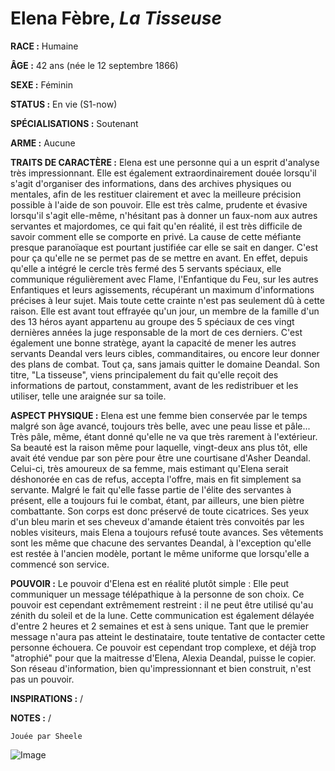 # Elena Fèbre, *La Tisseuse*

**RACE :** Humaine

**ÂGE :** 42 ans (née le 12 septembre 1866)

**SEXE :** Féminin

**STATUS :** En vie (S1-now)

**SPÉCIALISATIONS :** Soutenant

**ARME :** Aucune

**TRAITS DE CARACTÈRE :** Elena est une personne qui a un esprit d'analyse très impressionnant. Elle est également extraordinairement douée lorsqu'il s'agit d'organiser des informations, dans des archives physiques ou mentales, afin de les restituer clairement et avec la meilleure précision possible à l'aide de son pouvoir. Elle est très calme, prudente et évasive lorsqu'il s'agit elle-même, n'hésitant pas à donner un faux-nom aux autres servantes et majordomes, ce qui fait qu'en réalité, il est très difficile de savoir comment elle se comporte en privé. La cause de cette méfiante presque paranoïaque est pourtant justifiée car elle se sait en danger. C'est pour ça qu'elle ne se permet pas de se mettre en avant. En effet, depuis qu'elle a intégré le cercle très fermé des 5 servants spéciaux, elle communique régulièrement avec Flame, l'Enfantique du Feu, sur les autres Enfantiques et leurs agissements, récupérant un maximum d'informations précises à leur sujet. Mais toute cette crainte n'est pas seulement dû à cette raison. Elle est avant tout effrayée qu'un jour, un membre de la famille d'un des 13 héros ayant appartenu au groupe des 5 spéciaux de ces vingt dernières années la juge responsable de la mort de ces derniers. C'est également une bonne stratège, ayant la capacité de mener les autres servants Deandal vers leurs cibles, commanditaires, ou encore leur donner des plans de combat. Tout ça, sans jamais quitter le domaine Deandal. Son titre, "La tisseuse", viens principalement du fait qu'elle reçoit des informations de partout, constamment, avant de les redistribuer et les utiliser, telle une araignée sur sa toile. 

**ASPECT PHYSIQUE :** Elena est une femme bien conservée par le temps malgré son âge avancé, toujours très belle, avec une peau lisse et pâle... Très pâle, même, étant donné qu'elle ne va que très rarement à l'extérieur. Sa beauté est la raison même pour laquelle, vingt-deux ans plus tôt, elle avait été vendue par son père pour être une courtisane d'Asher Deandal. Celui-ci, très amoureux de sa femme, mais estimant qu'Elena serait déshonorée en cas de refus, accepta l'offre, mais en fit simplement sa servante. Malgré le fait qu'elle fasse partie de l'élite des servantes à présent, elle a toujours fui le combat, étant, par ailleurs, une bien piètre combattante. Son corps est donc préservé de toute cicatrices. Ses yeux d'un bleu marin et ses cheveux d'amande étaient très convoités par les nobles visiteurs, mais Elena a toujours refusé toute avances. Ses vêtements sont les même que chacune des servantes Deandal, à l'exception qu'elle est restée à l'ancien modèle, portant le même uniforme que lorsqu'elle a commencé son service.

**POUVOIR :** Le pouvoir d'Elena est en réalité plutôt simple : Elle peut communiquer un message télépathique à la personne de son choix. Ce pouvoir est cependant extrêmement restreint : il ne peut être utilisé qu'au zénith du soleil et de la lune. Cette communication est également délayée d'entre 2 heures et 2 semaines et est à sens unique. Tant que le premier message n'aura pas atteint le destinataire, toute tentative de contacter cette personne échouera. Ce pouvoir est cependant trop complexe, et déjà trop "atrophié" pour que la maitresse d'Elena, Alexia Deandal, puisse le copier. Son réseau d'information, bien qu'impressionnant et bien construit, n'est pas un pouvoir.

**INSPIRATIONS :** /

**NOTES :** /

`Jouée par Sheele`

![Image](https://data.enyxia.fr/images/characters/enyxiazero/elena.jpg)


